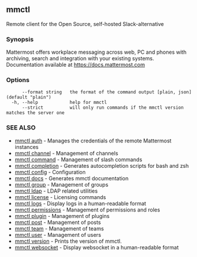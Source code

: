 ## mmctl

Remote client for the Open Source, self-hosted Slack-alternative

### Synopsis

Mattermost offers workplace messaging across web, PC and phones with archiving, search and integration with your existing systems. Documentation available at https://docs.mattermost.com

### Options

```
      --format string   the format of the command output [plain, json] (default "plain")
  -h, --help            help for mmctl
      --strict          will only run commands if the mmctl version matches the server one
```

### SEE ALSO

* [mmctl auth](mmctl_auth.md)	 - Manages the credentials of the remote Mattermost instances
* [mmctl channel](mmctl_channel.md)	 - Management of channels
* [mmctl command](mmctl_command.md)	 - Management of slash commands
* [mmctl completion](mmctl_completion.md)	 - Generates autocompletion scripts for bash and zsh
* [mmctl config](mmctl_config.md)	 - Configuration
* [mmctl docs](mmctl_docs.md)	 - Generates mmctl documentation
* [mmctl group](mmctl_group.md)	 - Management of groups
* [mmctl ldap](mmctl_ldap.md)	 - LDAP related utilities
* [mmctl license](mmctl_license.md)	 - Licensing commands
* [mmctl logs](mmctl_logs.md)	 - Display logs in a human-readable format
* [mmctl permissions](mmctl_permissions.md)	 - Management of permissions and roles
* [mmctl plugin](mmctl_plugin.md)	 - Management of plugins
* [mmctl post](mmctl_post.md)	 - Management of posts
* [mmctl team](mmctl_team.md)	 - Management of teams
* [mmctl user](mmctl_user.md)	 - Management of users
* [mmctl version](mmctl_version.md)	 - Prints the version of mmctl.
* [mmctl websocket](mmctl_websocket.md)	 - Display websocket in a human-readable format

